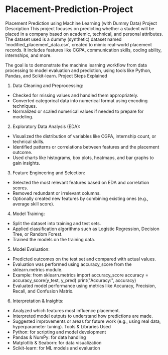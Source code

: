 # Placement-Prediction-Project

Placement Prediction using Machine Learning (with Dummy Data)
Project Description
This project focuses on predicting whether a student will be placed in a company based on academic, technical, and personal attributes. The dataset used is a dummy (synthetic) dataset named 'modified_placement_data.csv', created to mimic real-world placement records. It includes features like CGPA, communication skills, coding ability, internships, and more.

The goal is to demonstrate the machine learning workflow from data processing to model evaluation and prediction, using tools like Python, Pandas, and Scikit-learn.
Project Steps Explained
1. Data Cleaning and Preprocessing:
- Checked for missing values and handled them appropriately.
- Converted categorical data into numerical format using encoding techniques.
- Normalized or scaled numerical values if needed to prepare for modeling.
2. Exploratory Data Analysis (EDA):
- Visualized the distribution of variables like CGPA, internship count, or technical skills.
- Identified patterns or correlations between features and the placement outcome.
- Used charts like histograms, box plots, heatmaps, and bar graphs to gain insights.
3. Feature Engineering and Selection:
- Selected the most relevant features based on EDA and correlation scores.
- Removed redundant or irrelevant columns.
- Optionally created new features by combining existing ones (e.g., average skill score).
4. Model Training:
- Split the dataset into training and test sets.
- Applied classification algorithms such as Logistic Regression, Decision Tree, or Random Forest.
- Trained the models on the training data.
5. Model Evaluation:
- Predicted outcomes on the test set and compared with actual values.
- Evaluation was performed using accuracy_score from the sklearn.metrics module.
- Example:
    from sklearn.metrics import accuracy_score
    accuracy = accuracy_score(y_test, y_pred)
    print("Accuracy:", accuracy)
- Evaluated model performance using metrics like Accuracy, Precision, Recall, and Confusion Matrix.
6. Interpretation & Insights:
- Analyzed which features most influence placement.
- Interpreted model outputs to understand how predictions are made.
- Suggested improvements or areas for future work (e.g., using real data, hyperparameter tuning).
Tools & Libraries Used
- Python: for scripting and model development
- Pandas & NumPy: for data handling
- Matplotlib & Seaborn: for data visualization
- Scikit-learn: for ML models and evaluation
